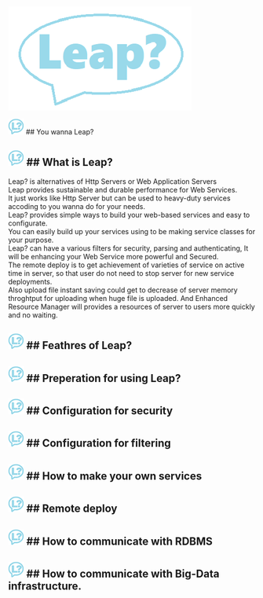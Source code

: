 
![leap-logo](./img/leap.png)

![](./img/logo32.png) ## You wanna Leap?

![](./img/logo32.png) ## What is Leap?
---
Leap? is alternatives of Http Servers or Web Application Servers  
Leap provides sustainable and durable performance for Web Services.  
It just works like Http Server but can be used to heavy-duty services accoding to you wanna do for your needs.  
Leap? provides simple ways to build your web-based services and easy to configurate.  
You can easily build up your services using to be making service classes for your purpose.  
Leap? can have a various filters for security, parsing and authenticating, It will be enhancing your Web Service more powerful and Secured.  
The remote deploy is to get achievement of varieties of service on active time in server, so that user do not need to stop server for new service deployments.  
Also upload file instant saving could get to decrease of server memory throghtput for uploading when huge file is uploaded.
And Enhanced Resource Manager will provides a resources of server to users more quickly and no waiting.

![](./img/logo32.png) ## Feathres of Leap?
---

![](./img/logo32.png) ## Preperation for using Leap?
---

![](./img/logo32.png) ## Configuration for security
---

![](./img/logo32.png) ## Configuration for filtering
---

![](./img/logo32.png) ## How to make your own services
---

![](./img/logo32.png) ## Remote deploy 
---

![](./img/logo32.png) ## How to communicate with RDBMS
---

![](./img/logo32.png) ## How to communicate with Big-Data infrastructure.
---


